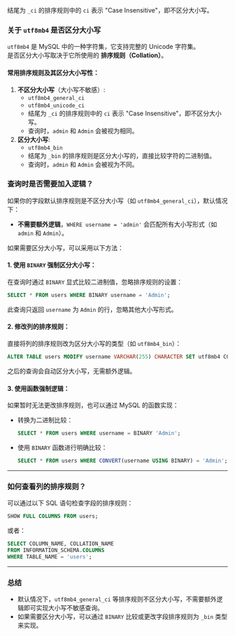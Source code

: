 结尾为 `_ci` 的排序规则中的 `ci` 表示 "Case Insensitive"，即不区分大小写。

### **关于 `utf8mb4` 是否区分大小写**

`utf8mb4` 是 MySQL 中的一种字符集，它支持完整的 Unicode 字符集。  
是否区分大小写取决于它所使用的 **排序规则（Collation）**。

#### **常用排序规则及其区分大小写性：**

1. **不区分大小写**（大小写不敏感）: 
    - `utf8mb4_general_ci`
    - `utf8mb4_unicode_ci`
    - 结尾为 `_ci` 的排序规则中的 `ci` 表示 "Case Insensitive"，即不区分大小写。
    - 查询时，`admin` 和 `Admin` 会被视为相同。
2. **区分大小写**: 
    - `utf8mb4_bin`
    - 结尾为 `_bin` 的排序规则是区分大小写的，直接比较字符的二进制值。
    - 查询时，`admin` 和 `Admin` 会被视为不同。

### **查询时是否需要加入逻辑？**

如果你的字段默认排序规则是不区分大小写（如 `utf8mb4_general_ci`），默认情况下：

- **不需要额外逻辑**，`WHERE username = 'admin'` 会匹配所有大小写形式（如 `admin` 和 `Admin`）。

如果需要区分大小写，可以采用以下方法：

#### **1. 使用 `BINARY` 强制区分大小写：**

在查询时通过 `BINARY` 显式比较二进制值，忽略排序规则的设置：

```sql
SELECT * FROM users WHERE BINARY username = 'Admin';
```

此查询只返回 `username` 为 `Admin` 的行，忽略其他大小写形式。

#### **2. 修改列的排序规则：**

直接将列的排序规则改为区分大小写的类型（如 `utf8mb4_bin`）：

```sql
ALTER TABLE users MODIFY username VARCHAR(255) CHARACTER SET utf8mb4 COLLATE utf8mb4_bin;
```

之后的查询会自动区分大小写，无需额外逻辑。

#### **3. 使用函数强制逻辑：**

如果暂时无法更改排序规则，也可以通过 MySQL 的函数实现：

- 转换为二进制比较：
    
    ```sql
    SELECT * FROM users WHERE username = BINARY 'Admin';
    ```
    
- 使用 `BINARY` 函数进行明确比较：
    
    ```sql
    SELECT * FROM users WHERE CONVERT(username USING BINARY) = 'Admin';
    ```
    

---

### **如何查看列的排序规则？**

可以通过以下 SQL 语句检查字段的排序规则：

```sql
SHOW FULL COLUMNS FROM users;
```

或者：

```sql
SELECT COLUMN_NAME, COLLATION_NAME 
FROM INFORMATION_SCHEMA.COLUMNS 
WHERE TABLE_NAME = 'users';
```

---

### **总结**

- 默认情况下，`utf8mb4_general_ci` 等排序规则不区分大小写，不需要额外逻辑即可实现大小写不敏感查询。
- 如果需要区分大小写，可以通过 `BINARY` 比较或更改字段排序规则为 `_bin` 类型来实现。